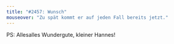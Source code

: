 ```yaml
---
title: "#2457: Wunsch"
mouseover: "Zu spät kommt er auf jeden Fall bereits jetzt."
---
```


PS: 
Allesalles Wundergute, kleiner Hannes!
